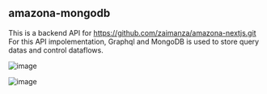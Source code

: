## amazona-mongodb
This is a backend API for https://github.com/zaimanza/amazona-nextjs.git
For this API impolementation, Graphql and MongoDB is used to store query datas and control dataflows.

![image](https://user-images.githubusercontent.com/36519974/166879330-3649dc44-2c29-4fc7-a768-f58faaa839b9.png)

![image](https://user-images.githubusercontent.com/36519974/166879439-30eef065-4aeb-437e-b3cd-c7a6d840fa7c.png)
